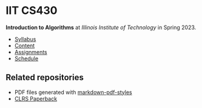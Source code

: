 # IIT CS430

**Introduction to Algorithms** at
*Illinois Institute of Technology* in
Spring 2023.

- [Syllabus](https://github.com/hendraanggrian/IIT-CS430/blob/assets/syllabus.pdf)
- [Content](https://github.com/hendraanggrian/IIT-CS430/tree/assets/)
- [Assignments](assignments/)
- [Schedule](.class.ics)

## Related repositories

- PDF files generated with [markdown-pdf-styles](https://github.com/hendraanggrian/markdown-pdf-styles/)
- [CLRS Paperback](https://github.com/hendraanggrian/CLRS-Paperback/)
